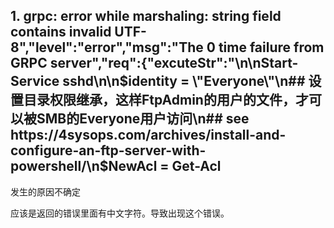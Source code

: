 ## 1. grpc: error while marshaling: string field contains invalid UTF-8","level":"error","msg":"The 0 time failure from GRPC server","req":{"excuteStr":"\n\nStart-Service sshd\n\n$identity = \"Everyone\"\n## 设置目录权限继承，这样FtpAdmin的用户的文件，才可以被SMB的Everyone用户访问\n## see https://4sysops.com/archives/install-and-configure-an-ftp-server-with-powershell/\n$NewAcl = Get-Acl

发生的原因不确定


应该是返回的错误里面有中文字符。导致出现这个错误。
